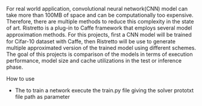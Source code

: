 For real world application, convolutional neural network(CNN) model can take more than 100MB of space and can be computationally too expensive. Therefore, there are multiple methods to reduce this complexity in the state of art. Ristretto is a plug-in to Caffe framework that employs several model approximation methods. For this projects, ﬁrst a CNN model will be trained for Cifar-10 dataset with Caffe, then Ristretto will be use to generate multiple approximated version of the trained model using different schemes. The goal of this projects is comparison of the models in terms of execution performance, model size and cache utilizations in the test or inference phase.

How to use

- The to train a network execute the train.py file giving the solver prototxt file path as parameter
